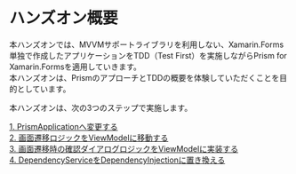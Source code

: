 # ハンズオン概要  

本ハンズオンでは、MVVMサポートライブラリを利用しない、Xamarin.Forms単独で作成したアプリケーションをTDD（Test First）を実施しながらPrism for Xamarin.Formsを適用していきます。  
本ハンズオンは、PrismのアプローチとTDDの概要を体験していただくことを目的としています。  

本ハンズオンは、次の3つのステップで実施します。  

[1. PrismApplicationへ変更する](02.HandOn-PrismApplication.md)  
[2. 画面遷移ロジックをViewModelに移動する](03.HandOn-NavigationCommand.md)  
[3. 画面遷移時の確認ダイアログロジックをViewModelに実装する](04.HandOn-IConfirmNavigationAsync.md)  
[4. DependencyServiceをDependencyInjectionに置き換える](05.HandOn-DependencyService.md)  

